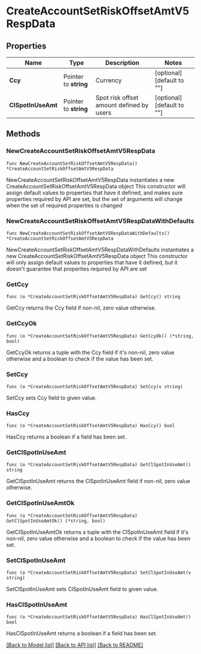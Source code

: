 # CreateAccountSetRiskOffsetAmtV5RespData

## Properties

Name | Type | Description | Notes
------------ | ------------- | ------------- | -------------
**Ccy** | Pointer to **string** | Currency | [optional] [default to ""]
**ClSpotInUseAmt** | Pointer to **string** | Spot risk offset amount defined by users | [optional] [default to ""]

## Methods

### NewCreateAccountSetRiskOffsetAmtV5RespData

`func NewCreateAccountSetRiskOffsetAmtV5RespData() *CreateAccountSetRiskOffsetAmtV5RespData`

NewCreateAccountSetRiskOffsetAmtV5RespData instantiates a new CreateAccountSetRiskOffsetAmtV5RespData object
This constructor will assign default values to properties that have it defined,
and makes sure properties required by API are set, but the set of arguments
will change when the set of required properties is changed

### NewCreateAccountSetRiskOffsetAmtV5RespDataWithDefaults

`func NewCreateAccountSetRiskOffsetAmtV5RespDataWithDefaults() *CreateAccountSetRiskOffsetAmtV5RespData`

NewCreateAccountSetRiskOffsetAmtV5RespDataWithDefaults instantiates a new CreateAccountSetRiskOffsetAmtV5RespData object
This constructor will only assign default values to properties that have it defined,
but it doesn't guarantee that properties required by API are set

### GetCcy

`func (o *CreateAccountSetRiskOffsetAmtV5RespData) GetCcy() string`

GetCcy returns the Ccy field if non-nil, zero value otherwise.

### GetCcyOk

`func (o *CreateAccountSetRiskOffsetAmtV5RespData) GetCcyOk() (*string, bool)`

GetCcyOk returns a tuple with the Ccy field if it's non-nil, zero value otherwise
and a boolean to check if the value has been set.

### SetCcy

`func (o *CreateAccountSetRiskOffsetAmtV5RespData) SetCcy(v string)`

SetCcy sets Ccy field to given value.

### HasCcy

`func (o *CreateAccountSetRiskOffsetAmtV5RespData) HasCcy() bool`

HasCcy returns a boolean if a field has been set.

### GetClSpotInUseAmt

`func (o *CreateAccountSetRiskOffsetAmtV5RespData) GetClSpotInUseAmt() string`

GetClSpotInUseAmt returns the ClSpotInUseAmt field if non-nil, zero value otherwise.

### GetClSpotInUseAmtOk

`func (o *CreateAccountSetRiskOffsetAmtV5RespData) GetClSpotInUseAmtOk() (*string, bool)`

GetClSpotInUseAmtOk returns a tuple with the ClSpotInUseAmt field if it's non-nil, zero value otherwise
and a boolean to check if the value has been set.

### SetClSpotInUseAmt

`func (o *CreateAccountSetRiskOffsetAmtV5RespData) SetClSpotInUseAmt(v string)`

SetClSpotInUseAmt sets ClSpotInUseAmt field to given value.

### HasClSpotInUseAmt

`func (o *CreateAccountSetRiskOffsetAmtV5RespData) HasClSpotInUseAmt() bool`

HasClSpotInUseAmt returns a boolean if a field has been set.


[[Back to Model list]](../README.md#documentation-for-models) [[Back to API list]](../README.md#documentation-for-api-endpoints) [[Back to README]](../README.md)


